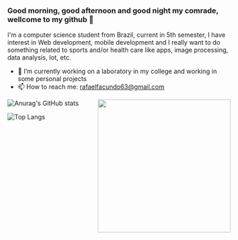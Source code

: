 ### Good morning, good afternoon and good night my comrade, wellcome to my github 👋

  I'm a computer science student from Brazil, current in 5th semester, I have interest in Web development, mobile development and I really want to do something related to sports and/or health care like apps, image processing, data analysis, Iot, etc.
  
  - 🔭 I’m currently working on a laboratory in my college and working in some personal projects
  - 📫 How to reach me: rafaelfacundo63@gmail.com

<img align="right" width="300" height="300" src="./Untitled design.gif">

  ![Anurag's GitHub stats](https://github-readme-stats.vercel.app/api?username=rafaelFacundo&show_icons=true&theme=dark)


  ![Top Langs](https://github-readme-stats.vercel.app/api/top-langs/?username=rafaelFacundo&layout=compact&theme=dark)
